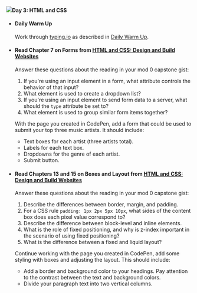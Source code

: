 #### ![](https://cdn4.iconfinder.com/data/icons/ionicons/512/icon-arrow-right-b-128.png)Day 3: HTML and CSS

*   #### Daily Warm Up
    
    Work through [typing.io](https://typing.io/) as described in [Daily Warm Up](#daily).
    
*   #### Read Chapter 7 on Forms from [HTML and CSS: Design and Build Websites](http://www.amazon.com/HTML-CSS-Design-Build-Websites/dp/1118008189/ref=sr_1_3?ie=UTF8&qid=1459879147&sr=8-3&keywords=duckett)
    
    Answer these questions about the reading in your mod 0 capstone gist:
    
    1.  If you're using an input element in a form, what attribute controls the behavior of that input?
    2.  What element is used to create a dropdown list?
    3.  If you're using an input element to send form data to a server, what should the `type` attribute be set to?
    4.  What element is used to group similar form items together?
    
    With the page you created in CodePen, add a form that could be used to submit your top three music artists. It should include:
    
    *   Text boxes for each artist (three artists total).
    *   Labels for each text box.
    *   Dropdowns for the genre of each artist.
    *   Submit button.
*   #### Read Chapters 13 and 15 on Boxes and Layout from [HTML and CSS: Design and Build Websites](http://www.amazon.com/HTML-CSS-Design-Build-Websites/dp/1118008189/ref=sr_1_3?ie=UTF8&qid=1459879147&sr=8-3&keywords=duckett)
    
    Answer these questions about the reading in your mod 0 capstone gist:
    
    1.  Describe the differences between border, margin, and padding.
    2.  For a CSS rule `padding: 1px 2px 5px 10px`, what sides of the content box does each pixel value correspond to?
    3.  Describe the difference between block-level and inline elements.
    4.  What is the role of fixed positioning, and why is z-index important in the scenario of using fixed positioning?
    5.  What is the difference between a fixed and liquid layout?
    
    Continue working with the page you created in CodePen, add some styling with boxes and adjusting the layout. This should include:
    
    *   Add a border and background color to your headings. Pay attention to the contrast between the text and background colors.
    *   Divide your paragraph text into two vertical columns.
